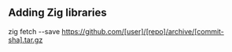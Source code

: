 ## Adding Zig libraries

zig fetch --save https://github.com/[user]/[repo]/archive/[commit-sha].tar.gz
